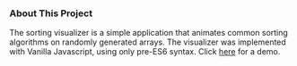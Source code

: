### About This Project
The sorting visualizer is a simple application that animates common sorting algorithms on randomly generated arrays. The visualizer was implemented with Vanilla Javascript, using only pre-ES6 syntax. Click [here](https://hsuweibo.github.io/SortingVisualizer/) for a demo.
